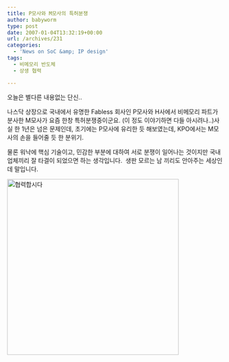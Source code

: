 ```yaml
---
title: P모사와 M모사의 특허분쟁
author: babyworm
type: post
date: 2007-01-04T13:32:19+00:00
url: /archives/231
categories:
  - 'News on SoC &amp; IP design'
tags:
  - 비메모리 반도체
  - 상생 협력

---
```

오늘은 별다른 내용없는 단신..

  


나스닥 상장으로 국내에서 유명한 Fabless 회사인 P모사와 H사에서 비메모리 파트가 분사한 M모사가 요즘 한창 특허분쟁중이군요. (이 정도 이야기하면 다들 아시려나..)사실 한 1년은 넘은 문제인데, 초기에는 P모사에 유리한 듯 해보였는데, KPO에서는 M모사의 손을 들어줄 듯 한 분위기.

  


물론 워낙에 핵심 기술이고, 민감한 부분에 대하여 서로 분쟁이 일어나는 것이지만 국내 업체끼리 잘 타결이 되었으면 하는 생각입니다.&nbsp; 생판 모르는 남 끼리도 안아주는 세상인데 말입니다. 

<img loading="lazy" decoding="async" src="https://i0.wp.com/babyworm.net/wordpress/wp-content/uploads/1/cfile1.uf.1416DE4B4D6A7AD32CC0DB.jpg?resize=400%2C411" class="aligncenter" width="400" height="411" alt="협력합시다" data-recalc-dims="1" />